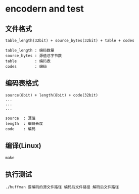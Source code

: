 # encodern and test

## 文件格式
```
table_length(32bit) + source_bytes(32bit) + table + codes

table_length : 编码数量
source_bytes : 源值总字节数
table        : 编码表
codes        : 编码
```

## 编码表格式
```
source(8bit) + length(8bit) + code(32bit)
...
...
...

source  : 源值
length  : 编码长度
code    : 编码
```

## 编译(Linux)
```make```

## 执行测试
```
./huffman 要编码的源文件路径 编码后文件路径 解码后文件路径
```
